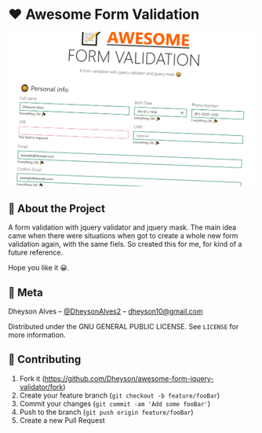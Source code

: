 # ❤️ Awesome Form Validation

![Form Validation Cover](./assets/img/form-validation.png)

## 📝 About the Project

A form validation with jquery validator and jquery mask. The main idea came when there were situations when got to create a whole new form validation again, with the same fiels. So created this for me, for kind of a future reference.

Hope you like it 😀.

## 📱 Meta

Dheyson Alves – [@DheysonAlves2](https://twitter.com/DheysonAlves2) – dheyson10@gmail.com

Distributed under the  GNU GENERAL PUBLIC LICENSE. See ``LICENSE`` for more information.

## 👋 Contributing

1. Fork it (<https://github.com/Dheyson/awesome-form-jquery-validator/fork>)
2. Create your feature branch (`git checkout -b feature/fooBar`)
3. Commit your changes (`git commit -am 'Add some fooBar'`)
4. Push to the branch (`git push origin feature/fooBar`)
5. Create a new Pull Request

